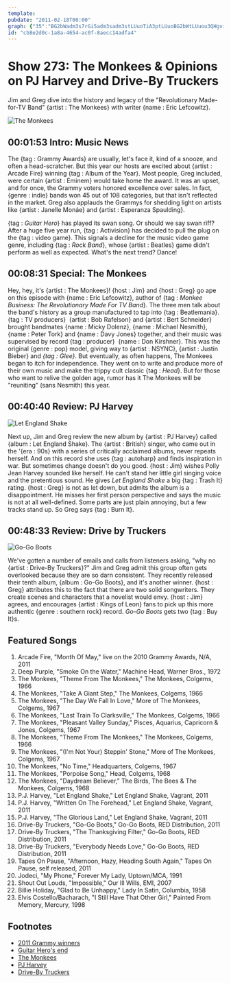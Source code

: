 ```yaml
---
template: 
pubdate: "2011-02-18T00:00"
graph: {"35":"BG2bWadm3s7rGi5adm3sadm3stLUuoTiA3ptLUuoBG2bWtLUuou3QHgvidsadRxQNu3QHgdRxQNnNIrCk31YZnNIrC","E7":"9MGtlbQnVXRWwGBbQnVXbQnVXk07g9JeDfibQnVXbQnVXtRsxU0rIrFbQnVXBCASybQnVX26bd5bQnVXYc2b5bQnVX4iw7TbQnVXBECZIbQnVXRWwGBxT4uRJeDfieg4t5eg4t5tRsxU3koZS4iw7T9MGtlBAnmP1TyIl9MGtl9MGtlpjQD6","1VS":"2T2KRuWxeUuWxeUxkGKX2T2KRTbaE52T2KRBQsAM2T2KRgMit6BQsAMX6cfdBHm1GgMit6","28X":"JU7HYbv43TJU7HYXoEk297qipXoEk297qipBHm1G97qipX6cfdbv43Tt4BI9"}
id: "cb8e2d0c-1a8a-4654-ac0f-8aecc14adfa4"
---
```






# Show 273: The Monkees & Opinions on PJ Harvey and Drive-By Truckers

Jim and Greg dive into the history and legacy of the "Revolutionary Made-for-TV Band" {artist : The Monkees} with writer {name : Eric Lefcowitz}.

![The Monkees](https://static.soundopinions.org/images/2011/themonkees.jpg)



## 00:01:53 Intro: Music News

The {tag : Grammy Awards} are usually, let's face it, kind of a snooze, and often a head-scratcher. But this year our hosts are excited about {artist : Arcade Fire} winning {tag : Album of the Year}. Most people, Greg included, were certain {artist : Eminem} would take home the award. It was an upset, and for once, the Grammy voters honored excellence over sales. In fact, {genre : indie} bands won 45 out of 108 categories, but that isn't reflected in the market. Greg also applauds the Grammys for shedding light on artists like {artist : Janelle Monáe} and {artist : Esperanza Spaulding}.

{tag : *Guitar Hero*} has played its swan song. Or should we say swan riff? After a huge five year run, {tag : Activision} has decided to pull the plug on the {tag : video game}. This signals a decline for the music video game genre, including {tag : *Rock Band*}, whose {artist : Beatles} game didn't perform as well as expected. What's the next trend? Dance!



## 00:08:31 Special: The Monkees

Hey, hey, it's {artist : The Monkees}! {host : Jim} and {host : Greg} go ape on this episode with {name : Eric Lefcowitz}, author of {tag : *Monkee Business: The Revolutionary Made For TV Band*}. The three men talk about the band's history as a group manufactured to tap into {tag : Beatlemania}. {tag : TV producers}  {artist : Bob Rafelson} and {artist : Bert Schneider} brought bandmates {name : Micky Dolenz}, {name : Michael Nesmith}, {name : Peter Tork} and {name : Davy Jones} together, and their music was supervised by record {tag : producer}  {name : Don Kirshner}. This was the original {genre : pop} model, giving way to {artist : NSYNC}, {artist : Justin Bieber} and *{tag : Glee}*. But eventually, as often happens, The Monkees began to itch for independence. They went on to write and produce more of their own music and make the trippy cult classic {tag : *Head*}. But for those who want to relive the golden age, rumor has it The Monkees will be "reuniting" (sans Nesmith) this year.



## 00:40:40 Review: PJ Harvey

![Let England Shake](https://static.soundopinions.org/assets/273/1VS0.jpg)

Next up, Jim and Greg review the new album by {artist : PJ Harvey} called {album : Let England Shake}. The {artist : British} singer, who came out in the '{era : 90s} with a series of critically acclaimed albums, never repeats herself. And on this record she uses {tag : autoharp} and finds inspiration in war. But sometimes change doesn't do you good. {host : Jim} wishes Polly Jean Harvey sounded like herself. He can't stand her little girl singing voice and the pretentious sound. He gives *Let England Shake* a big {tag : Trash It} rating. {host : Greg} is not as let down, but admits the album is a disappointment. He misses her first person perspective and says the music is not at all well-defined. Some parts are just plain annoying, but a few tracks stand up. So Greg says {tag : Burn It}.



## 00:48:33 Review: Drive by Truckers

![Go-Go Boots](https://static.soundopinions.org/assets/273/28X0.jpg)

We've gotten a number of emails and calls from listeners asking, "why no {artist : Drive-By Truckers}?" Jim and Greg admit this group often gets overlooked because they are so darn consistent. They recently released their tenth album, {album : Go-Go Boots}, and it's another winner. {host : Greg} attributes this to the fact that there are two solid songwriters. They create scenes and characters that a novelist would envy. {host : Jim} agrees, and encourages {artist : Kings of Leon} fans to pick up this more authentic {genre : southern rock} record. *Go-Go Boots* gets two {tag : Buy It}s.



## Featured Songs

1. Arcade Fire, "Month Of May," live on the 2010 Grammy Awards, N/A, 2011
2. Deep Purple, "Smoke On the Water," Machine Head, Warner Bros., 1972
3. The Monkees, "Theme From The Monkees," The Monkees, Colgems, 1966
4. The Monkees, "Take A Giant Step," The Monkees, Colgems, 1966
5. The Monkees, "The Day We Fall In Love," More of The Monkees, Colgems, 1967
6. The Monkees, "Last Train To Clarksville," The Monkees, Colgems, 1966
7. The Monkees, "Pleasant Valley Sunday," Pisces, Aquarius, Capricorn & Jones, Colgems, 1967
8. The Monkees, "Theme From The Monkees," The Monkees, Colgems, 1966
9. The Monkees, "(I'm Not Your) Steppin' Stone," More of The Monkees, Colgems, 1967
10. The Monkees, "No Time," Headquarters, Colgems, 1967
11. The Monkees, "Porpoise Song," Head, Colgems, 1968
12. The Monkees, "Daydream Believer," The Birds, The Bees & The Monkees, Colgems, 1968
13. P.J. Harvey, "Let England Shake," Let England Shake, Vagrant, 2011
14. P.J. Harvey, "Written On The Forehead," Let England Shake, Vagrant, 2011
15. P.J. Harvey, "The Glorious Land," Let England Shake, Vagrant, 2011
16. Drive-By Truckers, "Go-Go Boots," Go-Go Boots, RED Distribution, 2011
17. Drive-By Truckers, "The Thanksgiving Filter," Go-Go Boots, RED Distribution, 2011
18. Drive-By Truckers, "Everybody Needs Love," Go-Go Boots, RED Distribution, 2011
19. Tapes On Pause, "Afternoon, Hazy, Heading South Again," Tapes On Pause, self released, 2011
20. Jodeci, "My Phone," Forever My Lady, Uptown/MCA, 1991
21. Shout Out Louds, "Impossible," Our Ill Wills, EMI, 2007
22. Billie Holiday, "Glad to Be Unhappy," Lady In Satin, Columbia, 1958
23. Elvis Costello/Bacharach, "I Still Have That Other Girl," Painted From Memory, Mercury, 1998



## Footnotes

- [2011 Grammy winners](http://artsbeat.blogs.nytimes.com/2011/02/14/grammys-2011-winners/)
- [Guitar Hero's end](http://www.wired.com/2011/02/guitar-hero-canceled/)
- [The Monkees](http://www.monkees.net/)
- [PJ Harvey](http://www.pjharvey.net/)
- [Drive-By Truckers](http://www.drivebytruckers.com/)